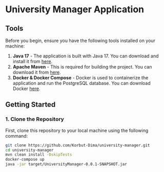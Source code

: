 # University Manager Application

## Tools

Before you begin, ensure you have the following tools installed on your machine:

1. **Java 17** - The application is built with Java 17. You can download and install it from [here](https://jdk.java.net/17/).
2. **Apache Maven** - This is required for building the project. You can download it from [here](https://maven.apache.org/download.cgi).
3. **Docker & Docker Compose** - Docker is used to containerize the application and run the PostgreSQL database. You can download Docker [here](https://www.docker.com/products/docker-desktop).

## Getting Started

### 1. Clone the Repository

First, clone this repository to your local machine using the following command:

```bash
git clone https://github.com/Korbut-Dima/university-manager.git
cd university-manager
mvn clean install -DskipTests
docker-compose up
java -jar target/UniversityManager-0.0.1-SNAPSHOT.jar
